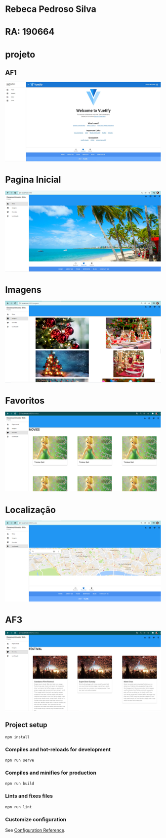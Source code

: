 # Rebeca Pedroso Silva
# RA: 190664
# projeto

## AF1
![alt text](https://github.com/rehpedroso/projeto/blob/master/projeto/AF1.jpg)

# Pagina Inicial
![alt text](https://github.com/rehpedroso/projeto/blob/master/projeto/Home.png)

# Imagens
![alt text](https://github.com/rehpedroso/projeto/blob/master/projeto/Imagens.png)

# Favoritos
![alt text](https://github.com/rehpedroso/projeto/blob/master/projeto/Favoritos.png)

# Localização
![alt text](https://github.com/rehpedroso/projeto/blob/master/projeto/Localizacao.png)

# AF3
![alt text](https://github.com/rehpedroso/projeto/blob/master/projeto/FavoritosAPI.png)

## Project setup
```
npm install
```

### Compiles and hot-reloads for development
```
npm run serve
```

### Compiles and minifies for production
```
npm run build
```

### Lints and fixes files
```
npm run lint
```

### Customize configuration
See [Configuration Reference](https://cli.vuejs.org/config/).
